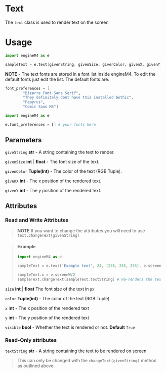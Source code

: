 # Text
The `text` class is used to render text on the screen

# Usage
```python
import engineM4 as e

sampleText = e.text(givenString, givenSize, givenColor, givenX, givenY)
```
**NOTE** - The text fonts are stored in a font list inside engineM4. To edit the default fonts just edit the list.
The default fonts are:
```python
font_preferences = [
        "Bizarre Font Sans Serif",
        "They definitely dont have this installed Gothic",
        "Papyrus",
        "Comic Sans MS"]
```
```python
import engineM4 as e

e.font_preferences = [] # your fonts here
```
## Parameters
`giveString` **str** - A string containing the text to render.

`givenSize` **int** | **float** - The font size of the text.

`givenColor` **Tuple(Int)** - The color of the text (RGB Tuple).

`givenX` **int** - The x position of the rendered text.

`givenY` **int** - The y position of the rendered text.

## Attributes

### Read and Write Attributes
> **NOTE**
> If you want to change the attributes you will need to use `text.changeText(givenString)`

> #### Example
> ```python
> import engineM4 as e
>
> sampleText = e.text('Example text', 24, (255, 255, 255), e.screenW, e.screenH) # Renders 24px white text in the center of the screen
>
> sampleText.x = e.screenW/2
> sampleText.changeText(sampleText.textString) # Re-renders the text object on the screen with the updated attributes
> ```


`size` **int** | **float** The font size of the text in `px`

`color` **Tuple(int)** - The color of the text (RGB Tuple)

`x` **int** - The x position of the rendered text

`y` **int** - The y position of the rendered text

`visible` **bool** - Whether the text is rendered or not. **Default** `True`

### Read-Only attributes
`textString` **str** - A string containing the text to be rendered on screen

   > This can only be changed with the `changeText(givenString)` method as outlined above.
 

